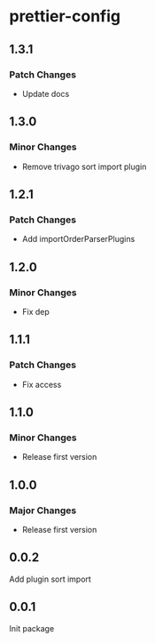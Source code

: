 # prettier-config

## 1.3.1

### Patch Changes

- Update docs

## 1.3.0

### Minor Changes

- Remove trivago sort import plugin

## 1.2.1

### Patch Changes

- Add importOrderParserPlugins

## 1.2.0

### Minor Changes

- Fix dep

## 1.1.1

### Patch Changes

- Fix access

## 1.1.0

### Minor Changes

- Release first version

## 1.0.0

### Major Changes

- Release first version

## 0.0.2

Add plugin sort import

## 0.0.1

Init package
